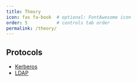 ```yaml
---
title: Theory
icon: fas fa-book  # optional: FontAwesome icon
order: 5           # controls tab order
permalink: /theory/
---
```


## Protocols

- [Kerberos](/theory/protocols/kerberos)
- [LDAP](/theory/protocols/ldap)
